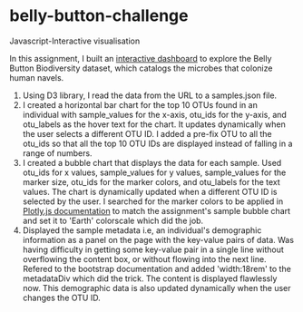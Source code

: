 # belly-button-challenge
Javascript-Interactive visualisation

In this assignment, I built an [interactive dashboard](https://github.com/divyasajjan1/belly-button-challenge/edit/main/index.html) to explore the Belly Button Biodiversity dataset, which catalogs the microbes that colonize human navels. 
1. Using D3 library, I read the data from the URL to a samples.json file.
2. I created a horizontal bar chart for the top 10 OTUs found in an individual with sample_values for the x-axis, otu_ids for the y-axis, and otu_labels as the hover text for the chart. It updates dynamically when the user selects a different OTU ID. I added a pre-fix OTU to all the otu_ids so that all the top 10 OTU IDs are displayed instead of falling in a range of numbers.
3. I created a bubble chart that displays the data for each sample. Used otu_ids for x values, sample_values for y values, sample_values for the marker size, otu_ids for the marker colors, and otu_labels for the text values. The chart is dynamically updated when a different OTU ID is selected by the user. I searched for the marker colors to be applied in [Plotly.js documentation](https://plot.ly/javascript/) to match the assignment's sample bubble chart and set it to 'Earth' colorscale which did the job.
4. Displayed the sample metadata i.e, an individual's demographic information as a panel on the page with the key-value pairs of data. Was having difficulty in getting some key-value pair in a single line without overflowing the content box, or without flowing into the next line. Refered to the bootstrap documentation and added 'width:18rem' to the metadataDiv which did the trick. The content is displayed flawlessly now. This demographic data is also updated dynamically when the user changes the OTU ID.
